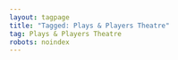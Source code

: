 ```yaml
---
layout: tagpage
title: "Tagged: Plays & Players Theatre"
tag: Plays & Players Theatre
robots: noindex
---
```

